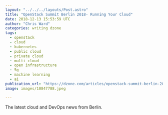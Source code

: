 ```yaml
---
layout: "../../../layouts/Post.astro"
title: "OpenStack Summit Berlin 2018- Running Your Cloud"
date: 2018-12-13 15:53:59 UTC
author: "Chris Ward"
categories: writing dzone
tags:
  - openstack
  - cloud
  - kubernetes
  - public cloud
  - private cloud
  - multi cloud
  - open infrastructure
  - 5g
  - machine learning
  - ai
publication_url: "https://dzone.com/articles/openstack-summit-berlin-2018-running-your-cloud"
image: images/10847788.jpeg

---
```

The latest cloud and DevOps news from Berlin.

